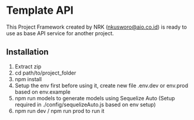 # Template API

This Project Framework created by NRK (nkusworo@aio.co.id) is ready to use as base API service for another project.

## Installation

1. Extract zip
2. cd path/to/project_folder
3. npm install
4. Setup the env first before using it, create new file .env.dev or env.prod based on env.example
5. npm run models to generate models using Sequelize Auto (Setup required in ./config/sequelizeAuto.js based on env setup)
6. npm run dev / npm run prod to run it
